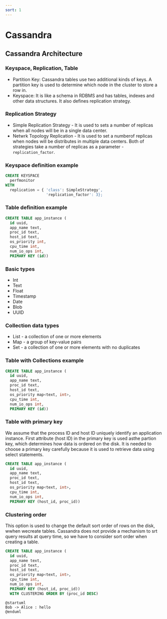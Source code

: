```yaml
---
sort: 1
---
```


# Cassandra

## Cassandra Architecture
### Keyspace, Replication, Table 

* Partition Key: Cassandra tables use two additional kinds of keys. A partition key is used to determine which node in the cluster to store a row in. 
* Keyspace: It is like a schema in RDBMS and has tables, indexes and other data structures. It also defines replication strategy.

### Replication Strategy
* Simple Replication Strategy - It is used to sets a number of replicas when all nodes will be in a single data center.
* Netwrk Topology Replication - It is used to set a numberof replicas when nodes will be distributes in multiple data centers.
Both of strategies take a number of replicas as a parameter - `replication_factor`.

### Keyspace definition example
```sql
CREATE KEYSPACE
  perfmonitor
WITH
  replication = { 'class': SimpleStrategy',
                  'replication_factor': 3};
```

### Table definition example
```sql
CREATE TABLE app_instance (
  id uuid,
  app_name text,
  proc_id text,
  host_id text,
  os_priority int,
  cpu_time int,
  num_io_ops int,
  PRIMARY KEY (id))
```

### Basic types

* Int
* Text
* Float
* Timestamp
* Date
* Blob
* UUID

### Collection data types

* List - a collection of one or more elements
* Map - a group of key-value pairs
* Set - a collection of one or more elements with no duplicates

### Table with Collections example
```sql
CREATE TABLE app_instance (
  id uuid,
  app_name text,
  proc_id text,
  host_id text,
  os_priority map<text, int>,
  cpu_time int,
  num_io_ops int,
  PRIMARY KEY (id))
```

### Table with primary key
We assume that the process ID and host ID uniquely identify an application instance.
First attribute (host ID) in the primary key is used asthe partion key, which determines how data is ordered on the disk. It is needed to choose a primary key carefully because it is used to retrieve data using select statements.
```sql
CREATE TABLE app_instance (
  id uuid,
  app_name text,
  proc_id text,
  host_id text,
  os_priority map<text, int>,
  cpu_time int,
  num_io_ops int,
  PRIMARY KEY (host_id, proc_id))
```

### Clustering order
This option is used to change the default sort order of rows on the disk, wwhen wecreate tables.
Cassandra does not provide a mechanism to srt query results at query time, so we have to consider sort order when creating a table.
```sql
CREATE TABLE app_instance (
  id uuid,
  app_name text,
  proc_id text,
  host_id text,
  os_priority map<text, int>,
  cpu_time int,
  num_io_ops int,
  PRIMARY KEY (host_id, proc_id))
  WITH CLUSTERING ORDER BY (proc_id DESC)
```

```plantuml
@startuml
Bob -> Alice : hello
@enduml
```

